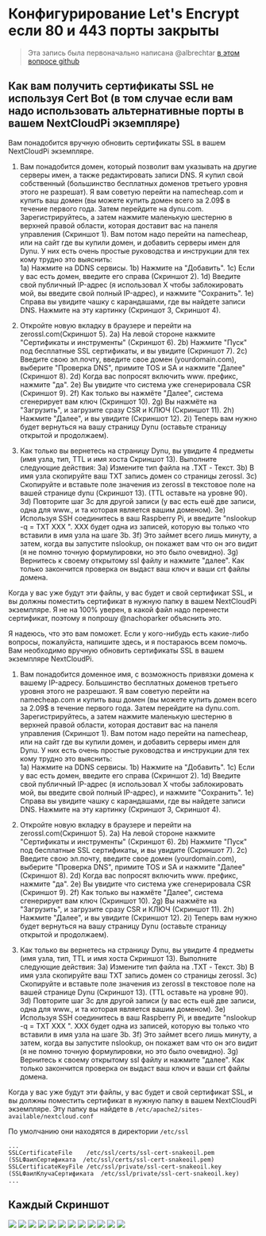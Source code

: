 # Конфигурирование Let's Encrypt если 80 и 443 порты закрыты

> Эта запись была первоначально написана @albrechtar [в этом вопросе github](https://github.com/nextcloud/nextcloudpi/issues/186#issuecomment-328333387)

## Как вам получить сертификаты SSL не используя Cert Bot (в том случае если вам надо использовать альтернативные порты в вашем NextCloudPi экземпляре)

Вам понадобится вручную обновить сертификаты SSL в вашем NextCloudPi экземпляре.

1.  Вам понадобится домен, который позволит вам указывать на другие серверы имен, а также редактировать записи DNS. Я купил свой собственный (большинство бесплатных доменов третьего уровня этого не разрешат). Я вам советую перейти на namecheap.com и купить ваш домен (вы можете купить домен всего за 2.09$ в течение первого года. Затем перейдите на dynu.com. Зарегистрируйтесь, а затем нажмите маленькую шестерню в верхней правой области, которая доставит вас на панеля управления (Скриншот 1). Вам потом надо перейти на namecheap, или на сайт где вы купили домен, и добавить серверы имен для Dynu. У них есть очень простые руководства и инструкции для тех кому трудно это выяснить:   
     1a)  Нажмите на DDNS сервисы.
     1b)  Нажмите на "Добавить".
	 1c)  Если у вас есть домен, введите его справа (Скриншот 2).
	 1d)  Введите свой публичный IP-адрес (я использовал Х чтобы заблокировать мой, вы введите свой полный IP-адрес), и нажмите "Сохранить".
	 1e)  Справа вы увидите чашку с карандашами, где вы найдете записи DNS. Нажмите на эту картинку (Скриншот 3, Скриншот 4).

2.  Откройте новую вкладку в браузере и перейти на zerossl.com(Скриншот 5).
     2a)  На левой стороне нажмите "Сертификаты и инструменты" (Скриншот 6). 
	 2b)  Нажмите "Пуск" под бесплатные SSL сертификаты, и вы увидите (Скриншот 7).
	 2c)  Введите свою эл.почту, введите свое домен (yourdomain.com), выберите "Проверка DNS", примите TOS и SA и нажмите "Далее" (Скриншот 8).
	 2d)  Когда вас попросят включить www. префикс, нажмите "да".
	 2e)  Вы увидите что система уже сгенерировала CSR (Скриншот 9).
	 2f)  Как только вы нажмёте "Далее", система сгенерирует вам ключ (Скриншот 10).
	 2g)  Вы нажмёте на "Загрузить", и загрузите сразу CSR и КЛЮЧ (Скриншот 11).
	 2h)  Нажмите "Далее", и вы увидите (Скриншот 12).
	 2i)  Теперь вам нужно будет вернуться на вашу страницу Dynu (оставьте страницу открытой и продолжаем).
	 
3.  Как только вы вернетесь на страницу Dynu, вы увидите 4 предметы (имя узла, тип, TTL и имя хоста Скриншот 13). Выполните следующие действия:
     3a)  Измените тип файла на .TXT - Текст.
	 3b)  В имя узла скопируйте ваш TXT запись домен со страницы zerossl.
	 3c)  Скопируйте и вставьте поле значения из zerossl в текстовое поле на вашей странице dynu (Скриншот 13). (TTL оставьте на уровне 90).
	 3d)  Повторите шаг 3c для другой записи (у вас есть ешё две записи, одна для www., и та которая является вашим доменом).
	 3e)  Используя SSH соединитесь в ваш Raspberry Pi, и введите "nslookup -q = TXT XXX ". ХХХ будет одна из записей, которую вы только что вставили в имя узла на шаге 3b.
	 3f)  Это займет всего лишь минуту, а затем, когда вы запустите nslookup, он покажет вам что он эго видит (я не помню точную формулировки, но это было очевидно). 
	 3g)  Вернитесь к своему открытому ssl файлу и нажмите "далее". Как только закончится проверка он выдаст ваш ключ и ваши crt файлы домена.

Когда у вас уже будут эти файлы, у вас будет и свой сертификат SSL, и вы должны поместить сертификат в нужную папку в вашем NextCloudPi экземпляре. Я не на 100% уверен, в какой файл надо перенести сертификат, поэтому я попрошу @nachoparker объяснить это.

Я надеюсь, что это вам поможет. Если у кого-нибудь есть какие-либо вопросы, пожалуйста, напишите здесь, и я постараюсь всем помочь. Вам  необходимо вручную обновить сертификаты SSL в вашем экземпляре NextCloudPi.

   1.  Вам понадобится доменное имя, с возможность привязки домена к вашему IP-адресу. Большинство бесплатных доменов третьего уровня этого не разрешают. Я вам советую перейти на namecheap.com и купить ваш домен (вы можете купить домен всего за 2.09$ в течение первого года. Затем перейдите на dynu.com. Зарегистрируйтесь, а затем нажмите маленькую шестерню в верхней правой области, которая доставит вас на панеля управления (Скриншот 1). Вам потом надо перейти на namecheap, или на сайт где вы купили домен, и добавить серверы имен для Dynu. У них есть очень простые руководства и инструкции для тех кому трудно это выяснить:   
     1a)  Нажмите на DDNS сервисы.
     1b)  Нажмите на "Добавить".
	 1c)  Если у вас есть домен, введите его справа (Скриншот 2).
	 1d)  Введите свой публичный IP-адрес (я использовал Х чтобы заблокировать мой, вы введите свой полный IP-адрес), и нажмите "Сохранить".
	 1e)  Справа вы увидите чашку с карандашами, где вы найдете записи DNS. Нажмите на эту картинку (Скриншот 3, Скриншот 4).

2.  Откройте новую вкладку в браузере и перейти на zerossl.com(Скриншот 5).
     2a)  На левой стороне нажмите "Сертификаты и инструменты" (Скриншот 6). 
	 2b)  Нажмите "Пуск" под бесплатные SSL сертификаты, и вы увидите (Скриншот 7).
	 2c)  Введите свою эл.почту, введите свое домен (yourdomain.com), выберите "Проверка DNS", примите TOS и SA и нажмите "Далее" (Скриншот 8).
	 2d)  Когда вас попросят включить www. префикс, нажмите "да".
	 2e)  Вы увидите что система уже сгенерировала CSR (Скриншот 9).
	 2f)  Как только вы нажмёте "Далее", система сгенерирует вам ключ (Скриншот 10).
	 2g)  Вы нажмёте на "Загрузить", и загрузите сразу CSR и КЛЮЧ (Скриншот 11).
	 2h)  Нажмите "Далее", и вы увидите (Скриншот 12).
	 2i)  Теперь вам нужно будет вернуться на вашу страницу Dynu (оставьте страницу открытой и продолжаем).
	 
3.  Как только вы вернетесь на страницу Dynu, вы увидите 4 предметы (имя узла, тип, TTL и имя хоста Скриншот 13). Выполните следующие действия:
     3a)  Измените тип файла на .TXT - Текст.
	 3b)  В имя узла скопируйте ваш TXT запись домен со страницы zerossl.
	 3c)  Скопируйте и вставьте поле значения из zerossl в текстовое поле на вашей странице Dynu (Скриншот 13). (TTL оставьте на уровне 90).
	 3d)  Повторите шаг 3c для другой записи (у вас есть ешё две записи, одна для www., и та которая является вашим доменом).
	 3e)  Используя SSH соединитесь в ваш Raspberry Pi, и введите "nslookup -q = TXT XXX ". ХХХ будет одна из записей, которую вы только что вставили в имя узла на шаге 3b.
	 3f)  Это займет всего лишь минуту, а затем, когда вы запустите nslookup, он покажет вам что он эго видит (я не помню точную формулировки, но это было очевидно). 
	 3g)  Вернитесь к своему открытому ssl файлу и нажмите "далее". Как только закончится проверка он выдаст ваш ключ и ваши crt файлы домена.
  
Когда у вас уже будут эти файлы, у вас будет и свой сертификат SSL, и вы должны поместить сертификат в нужную папку в вашем NextCloudPi экземпляре. Эту папку вы найдете в `/etc/apache2/sites-available/nextcloud.conf`

По умолчанию они находятся в директории `/etc/ssl`

```
...
SSLCertificateFile    /etc/ssl/certs/ssl-cert-snakeoil.pem  (SSLФаилСертификата  /etc/ssl/certs/ssl-cert-snakeoil.pem)                                                 
SSLCertificateKeyFile /etc/ssl/private/ssl-cert-snakeoil.key  (SSLФаилКлучаСертификата  /etc/ssl/private/ssl-cert-snakeoil.key)
...
```

## Каждый Скриншот
![](https://user-images.githubusercontent.com/19283265/30248880-0bae800a-965a-11e7-8843-fec87e1401a8.png)
![](https://user-images.githubusercontent.com/19283265/30248881-0f6e18ae-965a-11e7-8eda-dcc740c99af3.png)
![](https://user-images.githubusercontent.com/19283265/30248882-0fab0124-965a-11e7-9113-884532167867.png)
![](https://user-images.githubusercontent.com/19283265/30248883-0fb3716a-965a-11e7-858f-4a6c53c261f4.png)
![](https://user-images.githubusercontent.com/19283265/30248885-0fb899a6-965a-11e7-927f-1a52b0930bbd.png)
![](https://user-images.githubusercontent.com/19283265/30248884-0fb8388a-965a-11e7-9764-c7c19ed00d68.png)
![](https://user-images.githubusercontent.com/19283265/30248886-0fb8cb56-965a-11e7-86df-96cd61bb4abd.png)
![](https://user-images.githubusercontent.com/19283265/30248887-0fb98d70-965a-11e7-8753-aa788fd78541.png)
![](https://user-images.githubusercontent.com/19283265/30248888-0fe3dd64-965a-11e7-8999-87b663137fac.png)
![](https://user-images.githubusercontent.com/19283265/30248889-0fe47e72-965a-11e7-933d-e025148611c2.png)
![](https://user-images.githubusercontent.com/19283265/30248890-0fea86a0-965a-11e7-9083-39914a54d327.png)
![](https://user-images.githubusercontent.com/19283265/30248891-0feabc42-965a-11e7-9277-3fff58786c10.png)
